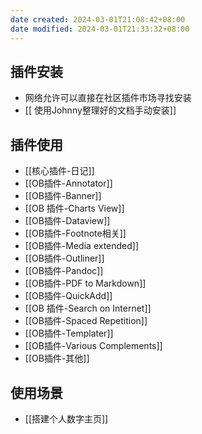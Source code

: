 ```yaml
---
date created: 2024-03-01T21:08:42+08:00
date modified: 2024-03-01T21:33:32+08:00
---
```


## 插件安装

- 网络允许可以直接在社区插件市场寻找安装
- [[ 使用Johnny整理好的文档手动安装]]

## 插件使用

- [[核心插件-日记]]
- [[OB插件-Annotator]]
- [[OB插件-Banner]]
- [[OB 插件-Charts View]]
- [[OB插件-Dataview]]
- [[OB插件-Footnote相关]]
- [[OB插件-Media extended]]
- [[OB插件-Outliner]]
- [[OB插件-Pandoc]]
- [[OB插件-PDF to Markdown]]
- [[OB插件-QuickAdd]]
- [[OB 插件-Search on Internet]]
- [[OB插件-Spaced Repetition]]
- [[OB插件-Templater]]
- [[OB插件-Various Complements]]
- [[OB插件-其他]]

## 使用场景

- [[搭建个人数字主页]]







